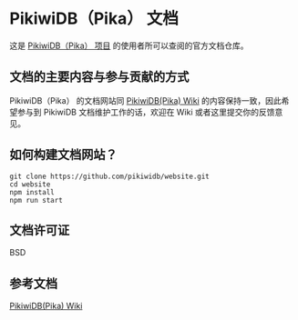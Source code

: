 # PikiwiDB（Pika） 文档

这是 [PikiwiDB（Pika） 项目](https://github.com/OpenAtomFoundation/Pika) 的使用者所可以查阅的官方文档仓库。

## 文档的主要内容与参与贡献的方式

PikiwiDB（Pika） 的文档网站同 [PikiwiDB(Pika) Wiki](https://github.com/OpenAtomFoundation/Pika/wiki) 的内容保持一致，因此希望参与到 PikiwiDB 文档维护工作的话，欢迎在 Wiki 或者这里提交你的反馈意见。

## 如何构建文档网站？

```shell
git clone https://github.com/pikiwidb/website.git
cd website
npm install
npm run start
```

## 文档许可证

BSD

## 参考文档

[PikiwiDB(Pika) Wiki](https://github.com/OpenAtomFoundation/Pika/wiki)   